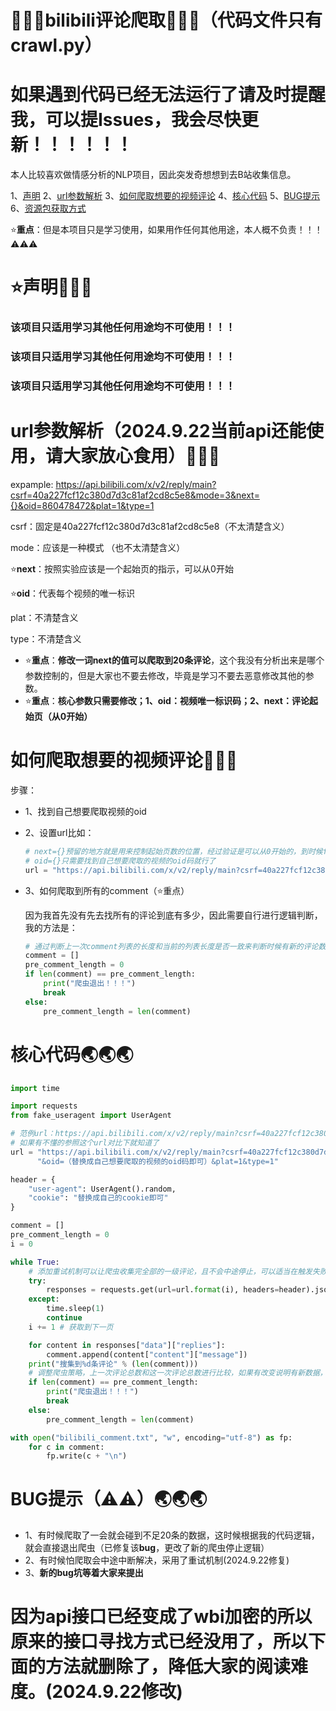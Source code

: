 # &#x1F308;&#x1F308;&#x1F308;bilibili评论爬取&#x1F308;&#x1F308;&#x1F308;（代码文件只有crawl.py）

# 如果遇到代码已经无法运行了请及时提醒我，可以提Issues，我会尽快更新！！！！！！

本人比较喜欢做情感分析的NLP项目，因此突发奇想想到去B站收集信息。

1、[声明](#para1) 2、[url参数解析](#para2) 3、[如何爬取想要的视频评论](#para3) 4、[核心代码](#para4) 5、[BUG提示](#para5) 6、[资源包获取方式](#para6)

⭐**重点**：但是本项目只是学习使用，如果用作任何其他用途，本人概不负责！！！⚠⚠⚠

# ⭐<a id="para1"/>声明&#x1F379;&#x1F379;&#x1F379;

### 该项目只适用学习其他任何用途均不可使用！！！

### 该项目只适用学习其他任何用途均不可使用！！！

### 该项目只适用学习其他任何用途均不可使用！！！

# <a id="para2"/>url参数解析（2024.9.22当前api还能使用，请大家放心食用）&#x1F37A;&#x1F37A;&#x1F37A;

expample: https://api.bilibili.com/x/v2/reply/main?csrf=40a227fcf12c380d7d3c81af2cd8c5e8&mode=3&next={}&oid=860478472&plat=1&type=1

csrf：固定是40a227fcf12c380d7d3c81af2cd8c5e8（不太清楚含义）

mode：应该是一种模式 （也不太清楚含义）

⭐**next**：按照实验应该是一个起始页的指示，可以从0开始

⭐**oid**：代表每个视频的唯一标识

plat：不清楚含义

type：不清楚含义

- ⭐**重点**：**修改一词next的值可以爬取到20条评论**，这个我没有分析出来是哪个参数控制的，但是大家也不要去修改，毕竟是学习不要去恶意修改其他的参数。
- ⭐**重点**：**核心参数只需要修改；1、oid：视频唯一标识码；2、next：评论起始页（从0开始）**

# <a id="para3"/>如何爬取想要的视频评论&#x1F345;&#x1F345;&#x1F345;

步骤：

- 1、找到自己想要爬取视频的oid

- 2、设置url比如：

  ```python
  # next={}预留的地方就是用来控制起始页数的位置，经过验证是可以从0开始的，到时候for循环的时候用.fotmat()方法补全即可
  # oid={}只需要找到自己想要爬取的视频的oid码就行了
  url = "https://api.bilibili.com/x/v2/reply/main?csrf=40a227fcf12c380d7d3c81af2cd8c5e8&mode=3&next={}&oid=去找到自己想要爬取的视频的oid码然后把这儿替换掉即可&plat=1&type=1"
  ```

- 3、如何爬取到所有的comment（⭐重点）

  因为我首先没有先去找所有的评论到底有多少，因此需要自行进行逻辑判断，我的方法是：

  ```python
  # 通过判断上一次comment列表的长度和当前的列表长度是否一致来判断时候有新的评论数据加入，如果有则继续爬虫，如果无则停止爬虫，这样可以避免爬虫因error提前退出或者爬取到许多脏数据
  comment = []
  pre_comment_length = 0
  if len(comment) == pre_comment_length:
      print("爬虫退出！！！")
      break
  else:
      pre_comment_length = len(comment)
  ```

# <a id="para4"/>核心代码&#x1F30F;&#x1F30F;&#x1F30F;

```python
import time

import requests
from fake_useragent import UserAgent

# 范例url：https://api.bilibili.com/x/v2/reply/main?csrf=40a227fcf12c380d7d3c81af2cd8c5e8&mode=3&next=3&oid=861032963&plat=1&type=1
# 如果有不懂的参照这个url对比下就知道了
url = "https://api.bilibili.com/x/v2/reply/main?csrf=40a227fcf12c380d7d3c81af2cd8c5e8&mode=3&next={}（这儿提示，从0开始即可）" \
      "&oid=（替换成自己想要爬取的视频的oid码即可）&plat=1&type=1"

header = {
    "user-agent": UserAgent().random,
    "cookie": "替换成自己的cookie即可"
}

comment = []
pre_comment_length = 0
i = 0

while True:
    # 添加重试机制可以让爬虫收集完全部的一级评论，且不会中途停止，可以适当在触发失败后加上一些time.sleep(1)延缓爬虫速度
    try:
        responses = requests.get(url=url.format(i), headers=header).json()
    except:
        time.sleep(1)
        continue
    i += 1 # 获取到下一页

    for content in responses["data"]["replies"]:
        comment.append(content["content"]["message"])
    print("搜集到%d条评论" % (len(comment)))
    # 调整爬虫策略，上一次评论总数和这一次评论总数进行比较，如果有改变说明有新数据，如果没改变说明数据全部搜集完毕，爬虫停止
    if len(comment) == pre_comment_length:
        print("爬虫退出！！！")
        break
    else:
        pre_comment_length = len(comment)

with open("bilibili_comment.txt", "w", encoding="utf-8") as fp:
    for c in comment:
        fp.write(c + "\n")
```

# <a id="para5">BUG提示（⚠⚠）&#x1F30F;&#x1F30F;&#x1F30F;

- 1、有时候爬取了一会就会碰到不足20条的数据，这时候根据我的代码逻辑，就会直接退出爬虫（已修复该**bug**，更改了新的爬虫停止逻辑）
- 2、有时候怕爬取会中途中断解决，采用了重试机制(2024.9.22修复)
- 3、**新的bug坑等着大家来提出**

# <a id="para6">因为api接口已经变成了wbi加密的所以原来的接口寻找方式已经没用了，所以下面的方法就删除了，降低大家的阅读难度。(2024.9.22修改)
